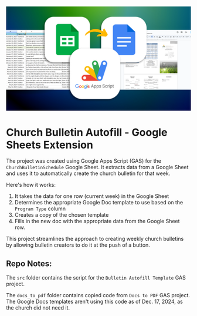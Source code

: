 ![Thumbnail: Converting Google Sheets data to Google Docs via Google Apps Script](./thumbnail-readme.png)
# Church Bulletin Autofill - Google Sheets Extension

The project was created using Google Apps Script (GAS) for the `ChurchBulletinSchedule` Google Sheet. It extracts data from a Google Sheet and uses it to automatically create the church bulletin for that week. 

Here's how it works:

1. It takes the data for one row (current week) in the Google Sheet
2. Determines the appropriate Google Doc template to use based on the `Program Type` column
3. Creates a copy of the chosen template
4. Fills in the new doc with the appropriate data from the Google Sheet row.

This project streamlines the approach to creating weekly church bulletins by allowing bulletin creators to do it at the push of a button.
   
## Repo Notes:
The `src` folder contains the script for the `Bulletin Autofill Template` GAS project.

The `docs_to_pdf` folder contains copied code from `Docs to PDF` GAS project. The Google Docs templates aren't using this code as of Dec. 17, 2024, as the church did not need it.
